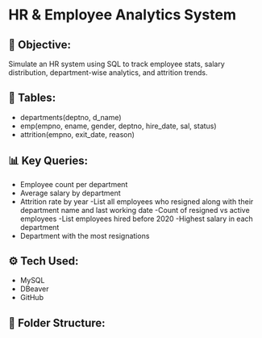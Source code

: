 # HR & Employee Analytics System

## 📌 Objective:
Simulate an HR system using SQL to track employee stats, salary distribution, department-wise analytics, and attrition trends.

## 🧱 Tables:
- departments(deptno, d_name)
- emp(empno, ename, gender, deptno, hire_date, sal, status)
- attrition(empno, exit_date, reason)

## 📊 Key Queries:
- Employee count per department
- Average salary by department
- Attrition rate by year
-List all employees who resigned along with their department name and last working date
-Count of resigned vs active employees
-List employees hired before 2020
-Highest salary in each department
- Department with the most resignations

## ⚙ Tech Used:
- MySQL
- DBeaver
- GitHub

## 📁 Folder Structure:
